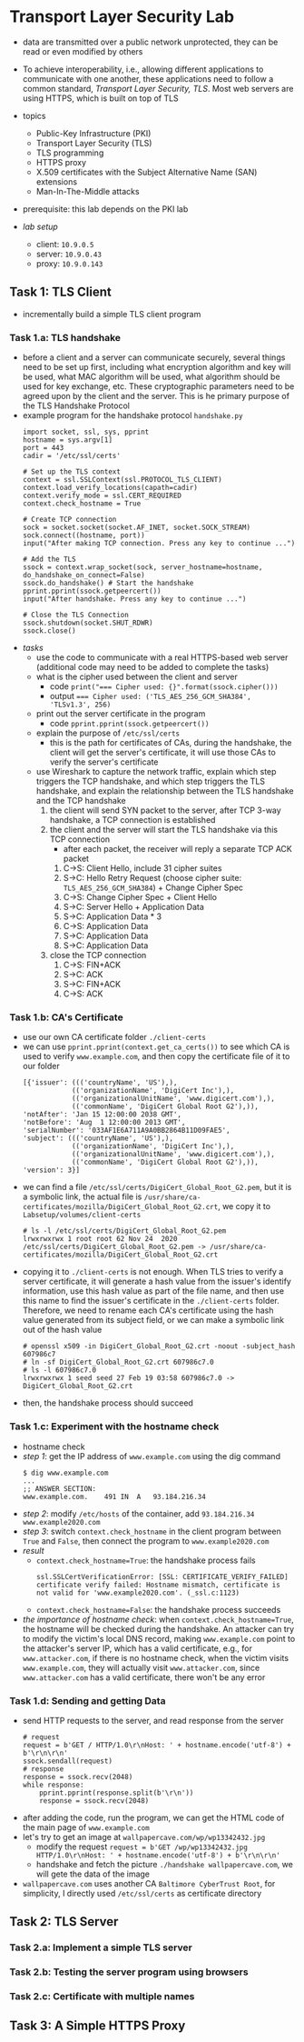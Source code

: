 # Transport Layer Security Lab
- data are transmitted over a public network unprotected, they can be read or even modified by others
- To achieve interoperability, i.e., allowing different applications to communicate with one another, these applications need to follow a common standard, *Transport Layer Security, TLS*. Most web servers are using HTTPS, which is built on top of TLS
- topics
    - Public-Key Infrastructure (PKI)
    - Transport Layer Security (TLS)
    - TLS programming
    - HTTPS proxy
    - X.509 certificates with the Subject Alternative Name (SAN) extensions
    - Man-In-The-Middle attacks
- prerequisite: this lab depends on the PKI lab

- *lab setup*
    - client: `10.9.0.5`
    - server: `10.9.0.43`
    - proxy: `10.9.0.143`

## Task 1: TLS Client
- incrementally build a simple TLS client program
### Task 1.a: TLS handshake
- before a client and a server can communicate securely, several things need to be set up first, including what encryption algorithm and key will be used, what MAC algorithm will be used, what algorithm should be used for key exchange, etc. These cryptographic parameters need to be agreed upon by the client and the server. This is he primary purpose of the TLS Handshake Protocol
- example program for the handshake protocol `handshake.py`
    ```
    import socket, ssl, sys, pprint
    hostname = sys.argv[1]
    port = 443
    cadir = '/etc/ssl/certs'

    # Set up the TLS context
    context = ssl.SSLContext(ssl.PROTOCOL_TLS_CLIENT)
    context.load_verify_locations(capath=cadir)
    context.verify_mode = ssl.CERT_REQUIRED
    context.check_hostname = True

    # Create TCP connection
    sock = socket.socket(socket.AF_INET, socket.SOCK_STREAM)
    sock.connect((hostname, port))
    input("After making TCP connection. Press any key to continue ...")

    # Add the TLS
    ssock = context.wrap_socket(sock, server_hostname=hostname, do_handshake_on_connect=False)
    ssock.do_handshake() # Start the handshake
    pprint.pprint(ssock.getpeercert())
    input("After handshake. Press any key to continue ...")

    # Close the TLS Connection
    ssock.shutdown(socket.SHUT_RDWR)
    ssock.close()
    ```
- *tasks*
    - use the code to communicate with a real HTTPS-based web server (additional code may need to be added to complete the tasks)
    - what is the cipher used between the client and server
        - code `print("=== Cipher used: {}".format(ssock.cipher()))`
        - output `=== Cipher used: ('TLS_AES_256_GCM_SHA384', 'TLSv1.3', 256)`
    - print out the server certificate in the program
        - code `pprint.pprint(ssock.getpeercert())`
    - explain the purpose of `/etc/ssl/certs`
        - this is the path for certificates of CAs, during the handshake, the client will get the server's certificate, it will use those CAs to verify the server's certificate
    - use Wireshark to capture the network traffic, explain which step triggers the TCP handshake, and which step triggers the TLS handshake, and explain the relationship between the TLS handshake and the TCP handshake
        1. the client will send SYN packet to the server, after TCP 3-way handshake, a TCP connection is established
        2. the client and the server will start the TLS handshake via this TCP connection
            - after each packet, the receiver will reply a separate TCP ACK packet
            1. C->S: Client Hello, include 31 cipher suites
            2. S->C: Hello Retry Request (choose cipher suite: `TLS_AES_256_GCM_SHA384`) + Change Cipher Spec
            3. C->S: Change Cipher Spec + Client Hello
            4. S->C: Server Hello + Application Data
            5. S->C: Application Data * 3
            6. C->S: Application Data
            7. S->C: Application Data
            8. S->C: Application Data
        3. close the TCP connection
            1. C->S: FIN+ACK
            2. S->C: ACK
            3. S->C: FIN+ACK
            4. C->S: ACK
### Task 1.b: CA's Certificate
- use our own CA certificate folder `./client-certs`
- we can use `pprint.pprint(context.get_ca_certs())` to see which CA is used to verify `www.example.com`, and then copy the certificate file of it to our folder
    ```
    [{'issuer': ((('countryName', 'US'),),
                (('organizationName', 'DigiCert Inc'),),
                (('organizationalUnitName', 'www.digicert.com'),),
                (('commonName', 'DigiCert Global Root G2'),)),
    'notAfter': 'Jan 15 12:00:00 2038 GMT',
    'notBefore': 'Aug  1 12:00:00 2013 GMT',
    'serialNumber': '033AF1E6A711A9A0BB2864B11D09FAE5',
    'subject': ((('countryName', 'US'),),
                (('organizationName', 'DigiCert Inc'),),
                (('organizationalUnitName', 'www.digicert.com'),),
                (('commonName', 'DigiCert Global Root G2'),)),
    'version': 3}]
    ```
- we can find a file `/etc/ssl/certs/DigiCert_Global_Root_G2.pem`, but it is a symbolic link, the actual file is `/usr/share/ca-certificates/mozilla/DigiCert_Global_Root_G2.crt`, we copy it to `Labsetup/volumes/client-certs`
    ```
    # ls -l /etc/ssl/certs/DigiCert_Global_Root_G2.pem
    lrwxrwxrwx 1 root root 62 Nov 24  2020 /etc/ssl/certs/DigiCert_Global_Root_G2.pem -> /usr/share/ca-certificates/mozilla/DigiCert_Global_Root_G2.crt
    ```
- copying it to `./client-certs` is not enough. When TLS tries to verify a server certificate, it will generate a hash value from the issuer's identify information, use this hash value as part of the file name, and then use this name to find the issuer's certificate in the `./client-certs` folder. Therefore, we need to rename each CA's certificate using the hash value generated from its subject field, or we can make a symbolic link out of the hash value
    ```
    # openssl x509 -in DigiCert_Global_Root_G2.crt -noout -subject_hash
    607986c7
    # ln -sf DigiCert_Global_Root_G2.crt 607986c7.0
    # ls -l 607986c7.0
    lrwxrwxrwx 1 seed seed 27 Feb 19 03:58 607986c7.0 -> DigiCert_Global_Root_G2.crt
    ```
- then, the handshake process should succeed

### Task 1.c: Experiment with the hostname check
- hostname check
- *step 1*: get the IP address of `www.example.com` using the dig command
    ```
    $ dig www.example.com
    ...
    ;; ANSWER SECTION:
    www.example.com.	491	IN	A	93.184.216.34
    ```
- *step 2*: modify `/etc/hosts` of the container, add `93.184.216.34 www.example2020.com`
- *step 3*: switch `context.check_hostname` in the client program between `True` and `False`, then connect the program to `www.example2020.com`
- *result*
    - `context.check_hostname=True`: the handshake process fails
        ```
        ssl.SSLCertVerificationError: [SSL: CERTIFICATE_VERIFY_FAILED] certificate verify failed: Hostname mismatch, certificate is not valid for 'www.example2020.com'. (_ssl.c:1123)
        ```
    - `context.check_hostname=False`: the handshake process succeeds
- *the importance of hostname check*: when `context.check_hostname=True`, the hostname will be checked during the handshake. An attacker can try to modify the victim's local DNS record, making `www.example.com` point to the attacker's server IP, which has a valid certificate, e.g., for `www.attacker.com`, if there is no hostname check, when the victim visits `www.example.com`, they will actually visit `www.attacker.com`, since `www.attacker.com` has a valid certificate, there won't be any error

### Task 1.d: Sending and getting Data
- send HTTP requests to the server, and read response from the server
    ```
    # request
    request = b'GET / HTTP/1.0\r\nHost: ' + hostname.encode('utf-8') + b'\r\n\r\n'
    ssock.sendall(request)
    # response
    response = ssock.recv(2048)
    while response:
        pprint.pprint(response.split(b'\r\n'))
        response = ssock.recv(2048)
    ```
- after adding the code, run the program, we can get the HTML code of the main page of `www.example.com`
- let's try to get an image at `wallpapercave.com/wp/wp13342432.jpg`
    - modify the request `request = b'GET /wp/wp13342432.jpg HTTP/1.0\r\nHost: ' + hostname.encode('utf-8') + b'\r\n\r\n'`
    - handshake and fetch the picture `./handshake wallpapercave.com`, we will gete the data of the image
- `wallpapercave.com` uses another CA `Baltimore CyberTrust Root`, for simplicity, I directly used `/etc/ssl/certs` as certificate directory

## Task 2: TLS Server


### Task 2.a: Implement a simple TLS server
### Task 2.b: Testing the server program using browsers
### Task 2.c: Certificate with multiple names

## Task 3: A Simple HTTPS Proxy
